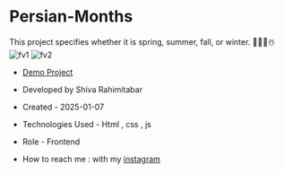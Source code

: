 # Persian-Months
This project specifies whether it is spring, summer, fall, or winter. 🌺🍹🍂☃️
![fv1](https://github.com/user-attachments/assets/7e25d4db-3813-4e11-9a20-982283892c88)
![fv2](https://github.com/user-attachments/assets/28f0c5ff-d25d-40a0-8ede-62ad459047f7)
- [Demo Project](https://rahimitabarshiva.github.io/Persian-Months/)

- Developed by Shiva Rahimitabar

- Created - 2025-01-07
- Technologies Used - Html , css , js

 

- Role - Frontend

- How to reach me : with my [instagram](https://www.instagram.com/shiva.rahimitabar.dev) 
